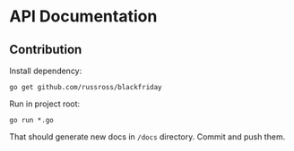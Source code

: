 # API Documentation



## Contribution

Install dependency:

```
go get github.com/russross/blackfriday
```

Run in project root:

```
go run *.go
```

That should generate new docs in `/docs` directory. Commit and push them.
